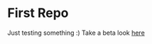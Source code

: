 # First Repo
Just testing something :)
Take a beta look [here](https://next-tailwind-mokletdev.vercel.app/)
